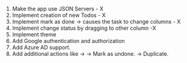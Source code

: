 1) Make the app use JSON Servers - X
2) Implement creation of new Todos - X
3) Implement mark as done -> causes the task to change columns - X
4) Implement change status by dragging to other column -X
5) Implement theme
6) Add Google authentication and authorization
7) Add Azure AD support.
8) Add additional actions like ->
    -> Mark as undone.
    -> Duplicate.
